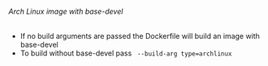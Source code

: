 ###### Arch Linux image with base-devel
 
- If no build arguments are passed the Dockerfile will build an image with base-devel
- To build without base-devel pass
	``` --build-arg type=archlinux```
